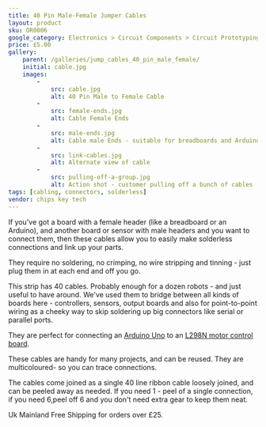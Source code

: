 ```yaml
---
title: 40 Pin Male-Female Jumper Cables
layout: product
sku: OR0006
google_category: Electronics > Circuit Components > Circuit Prototyping
price: £5.00
gallery:
    parent: /galleries/jump_cables_40_pin_male_female/
    initial: cable.jpg
    images:
        -
            src: cable.jpg
            alt: 40 Pin Male to Female Cable
        -
            src: female-ends.jpg
            alt: Cable Female Ends
        -
            src: male-ends.jpg
            alt: Cable male Ends - suitable for breadboards and Arduino
        -
            src: link-cables.jpg
            alt: Alternate view of cable
        -
            src: pulling-off-a-group.jpg
            alt: Action shot - customer pulling off a bunch of cables
tags: [cabling, connectors, solderless]
vendor: chips key tech
---
```

If you've got a board with a female header (like a breadboard or an Arduino), and another board or sensor with male headers and you want to connect them, then these cables allow you to easily make solderless connections and link up your parts.

They require no soldering, no crimping, no wire stripping and tinning - just plug them in at each end and off you go.

This strip has 40 cables. Probably enough for a dozen robots - and just useful to have around. We've used them to bridge between all kinds of boards here - controllers, sensors, output boards and also for point-to-point wiring as a cheeky way to skip soldering up big connectors like serial or parallel ports.

They are perfect for connecting an [Arduino Uno](http://orionrobots.myshopify.com/products/arduino-uno-r3) to an [L298N motor control board](http://orionrobots.myshopify.com/products/l298n-motor-control-board).

These cables are handy for many projects, and can be reused. They are multicoloured- so you can trace connections.

The cables come joined as a single 40 line ribbon cable loosely joined, and can be peeled away as needed. If you need 1 - peel of a single connection, if you need 6,peel off 6 and you don't need extra gear to keep them neat.

Uk Mainland Free Shipping for orders over £25.